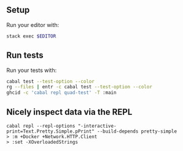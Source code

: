 ## Setup

Run your editor with:

```sh
stack exec $EDITOR
```

## Run tests

Run your tests with:

```sh
cabal test --test-option --color
rg --files | entr -c cabal test --test-option --color
ghcid -c 'cabal repl quad-test' -T :main
```

## Nicely inspect data via the REPL

```
cabal repl --repl-options "-interactive-print=Text.Pretty.Simple.pPrint" --build-depends pretty-simple
> :m +Docker +Network.HTTP.Client
> :set -XOverloadedStrings
```